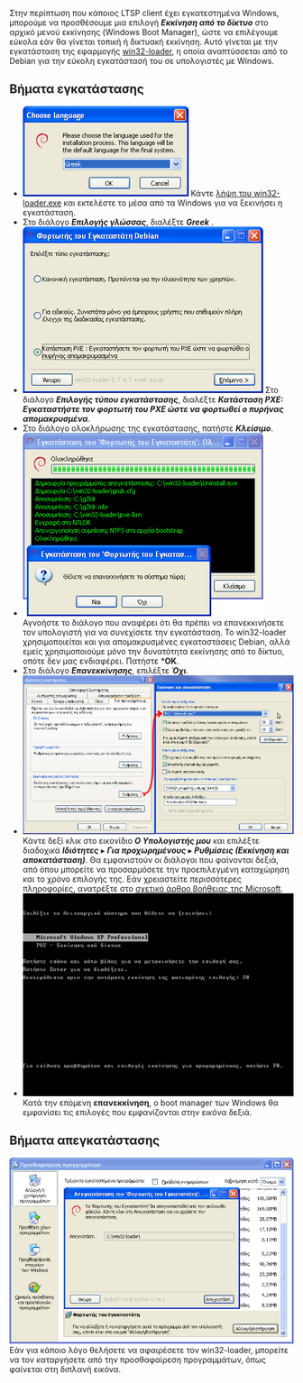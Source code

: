 Στην περίπτωση που κάποιος LTSP client έχει εγκατεστημένα Windows,
μπορούμε να προσθέσουμε μια επιλογή ***Εκκίνηση από το δίκτυο*** στο αρχικό μενού εκκίνησης
(Windows Boot Manager), ώστε να επιλέγουμε εύκολα εάν θα γίνεται τοπική
ή δικτυακή εκκίνηση. Αυτό γίνεται με την εγκατάσταση της εφαρμογής
[win32-loader](https://en.wikipedia.org/wiki/Win32-loader), η οποία
αναπτύσσεται από το Debian για την εύκολη εγκατάστασή του σε
υπολογιστές με Windows.

## Βήματα εγκατάστασης

  - [*![](Win32-loader-language.png)*](Win32-loader-language.png)
    Κάντε [λήψη του win32-loader.exe](http://ftp.debian.org/debian/tools/win32-loader/stable/win32-loader.exe)
    και εκτελέστε το μέσα από τα Windows για να ξεκινήσει η εγκατάσταση.
  - Στο διάλογο ***Επιλογής γλώσσας***, διαλέξτε ***Greek*** .
  - [*![](Win32-loader-pxe-mode.png)*](Win32-loader-pxe-mode.png)
    Στο διάλογο ***Επιλογής τύπου εγκατάστασης***,
    διαλέξτε ***Κατάσταση PXE: Εγκαταστήστε τον φορτωτή του PXE ώστε να φορτωθεί ο πυρήνας απομακρυσμένα***.
  - Στο διάλογο ολοκλήρωσης της εγκατάστασης, πατήστε ***Κλείσιμο***.
  - [*![](Win32-loader-reboot.png)*](Win32-loader-reboot.png)
    Αγνοήστε το διάλογο που αναφέρει ότι θα πρέπει να επανεκκινήσετε τον
    υπολογιστή για να συνεχίσετε την εγκατάσταση. Το win32-loader
    χρησιμοποιείται και για απομακρυσμένες εγκαταστάσεις Debian,
    αλλά εμείς χρησιμοποιούμε μόνο την δυνατότητα εκκίνησης από το
    δίκτυο, οπότε δεν μας ενδιαφέρει. Πατήστε ***ΟΚ**.
  - Στο διάλογο ***Επανεκκίνησης***, επιλέξτε ***Όχι***.
  - [*![](Win32-loader-boot-ini.png)*](Win32-loader-boot-ini.png)
    Κάντε δεξί κλικ στο εικονίδιο ***Ο Υπολογιστής μου*** και επιλέξτε διαδοχικά
    ***Ιδιότητες*** ▸ ***Για προχωρημένους*** ▸ ***Ρυθμίσεις (Εκκίνηση και αποκατάσταση)***.
    Θα εμφανιστούν οι διάλογοι που φαίνονται δεξιά, από όπου μπορείτε να προσαρμόσετε την
    προεπιλεγμένη καταχώρηση και το χρόνο επιλογής της. Εάν
    χρειαστείτε περισσότερες πληροφορίες, ανατρέξτε στο
    [σχετικό άρθρο βοήθειας της Microsoft](http://support.microsoft.com/kb/289022).
  - [*![](Win32-loader-boot-menu.png)*](Win32-loader-boot-menu.png)
    Κατά την επόμενη **επανεκκίνηση**, ο boot manager των Windows θα
    εμφανίσει τις επιλογές που εμφανίζονται στην εικόνα δεξιά.

## Βήματα απεγκατάστασης

[*![](Win32-loader-uninstall.png)*](Win32-loader-uninstall.png)
Εάν για κάποιο λόγο θελήσετε να αφαιρέσετε τον win32-loader, μπορείτε να τον
καταργήσετε από την προσθαφαίρεση προγραμμάτων, όπως φαίνεται στη
διπλανή εικόνα.
